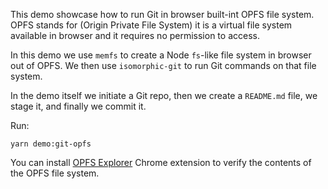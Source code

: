 This demo showcase how to run Git in browser built-int OPFS file system. OPFS
stands for (Origin Private File System) it is a virtual file system available 
in browser and it requires no permission to access.

In this demo we use `memfs` to create a Node `fs`-like file system in browser
out of OPFS. We then use `isomorphic-git` to run Git commands on that file system.

In the demo itself we initiate a Git repo, then we create a `README.md` file, we
stage it, and finally we commit it.

Run:

```
yarn demo:git-opfs
```

You can install [OPFS Explorer](https://chrome.google.com/webstore/detail/opfs-explorer/acndjpgkpaclldomagafnognkcgjignd) Chrome
extension to verify the contents of the OPFS file system.

